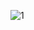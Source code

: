 ![1](https://github.com/Irina-Smol/SQL_course/assets/112115002/327dfec4-7365-40e3-a7a1-5d783688c0cf)
